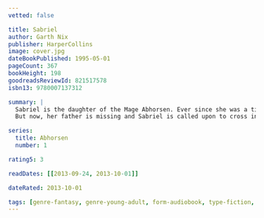 ```yaml
---
vetted: false

title: Sabriel
author: Garth Nix
publisher: HarperCollins
image: cover.jpg
dateBookPublished: 1995-05-01
pageCount: 367
bookHeight: 198
goodreadsReviewId: 821517578
isbn13: 9780007137312

summary: |
  Sabriel is the daughter of the Mage Abhorsen. Ever since she was a tiny child, she has lived outside the Wall of the Old Kingdom--far away from the uncontrolled power of Free Magic, and away from the Dead who won't stay dead. 
  But now, her father is missing and Sabriel is called upon to cross into the world to find him, Leaving the safety of the school she has known as home, Sabriel embarks upon a quest fraught with supernatural dangers, with companions she is unsure of--for nothing is as it seems within the boundary of the Old Kingdom. There, she confronts an evil that threatens much more than her life, and comes face to face with her hidden destiny.

series:
  title: Abhorsen
  number: 1

rating5: 3

readDates: [[2013-09-24, 2013-10-01]]

dateRated: 2013-10-01

tags: [genre-fantasy, genre-young-adult, form-audiobook, type-fiction, form-paperback]
---
```

